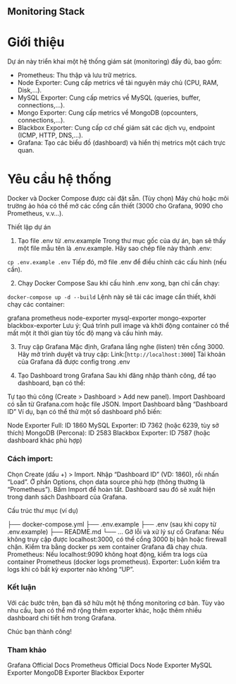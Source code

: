 ## Monitoring Stack
# Giới thiệu
Dự án này triển khai một hệ thống giám sát (monitoring) đầy đủ, bao gồm:

- Prometheus: Thu thập và lưu trữ metrics.
- Node Exporter: Cung cấp metrics về tài nguyên máy chủ (CPU, RAM, Disk,…).
- MySQL Exporter: Cung cấp metrics về MySQL (queries, buffer, connections,…).
- Mongo Exporter: Cung cấp metrics về MongoDB (opcounters, connections,…).
- Blackbox Exporter: Cung cấp cơ chế giám sát các dịch vụ, endpoint (ICMP, HTTP, DNS,…).
- Grafana: Tạo các biểu đồ (dashboard) và hiển thị metrics một cách trực quan.
# Yêu cầu hệ thống
Docker và Docker Compose được cài đặt sẵn.
(Tùy chọn) Máy chủ hoặc môi trường ảo hóa có thể mở các cổng cần thiết (3000 cho Grafana, 9090 cho Prometheus, v.v…).

Thiết lập dự án

1. Tạo file .env từ .env.example
Trong thư mục gốc của dự án, bạn sẽ thấy một file mẫu tên là .env.example. Hãy sao chép file này thành .env:

`cp .env.example .env`
Tiếp đó, mở file .env để điều chỉnh các cấu hình (nếu cần).

2. Chạy Docker Compose
Sau khi cấu hình .env xong, bạn chỉ cần chạy:

`docker-compose up -d --build`
Lệnh này sẽ tải các image cần thiết, khởi chạy các container:

grafana
prometheus
node-exporter
mysql-exporter
mongo-exporter
blackbox-exporter
Lưu ý: Quá trình pull image và khởi động container có thể mất một ít thời gian tùy tốc độ mạng và cấu hình máy.

3. Truy cập Grafana
Mặc định, Grafana lắng nghe (listen) trên cổng 3000.
Hãy mở trình duyệt và truy cập:
Link:[`http://localhost:3000`]
Tài khoản của Grafana đã được config trong .env

4. Tạo Dashboard trong Grafana
Sau khi đăng nhập thành công, để tạo dashboard, bạn có thể:

Tự tạo thủ công (Create > Dashboard > Add new panel).
Import Dashboard có sẵn từ Grafana.com hoặc file JSON.
Import Dashboard bằng “Dashboard ID”
Ví dụ, bạn có thể thử một số dashboard phổ biến:

Node Exporter Full: ID 1860
MySQL Exporter: ID 7362 (hoặc 6239, tùy sở thích)
MongoDB (Percona): ID 2583
Blackbox Exporter: ID 7587 (hoặc dashboard khác phù hợp)

### Cách import:

Chọn Create (dấu +) > Import.
Nhập “Dashboard ID” (VD: 1860), rồi nhấn “Load”.
Ở phần Options, chọn data source phù hợp (thông thường là “Prometheus”).
Bấm Import để hoàn tất.
Dashboard sau đó sẽ xuất hiện trong danh sách Dashboard của Grafana.

Cấu trúc thư mục (ví dụ)

├── docker-compose.yml
├── .env.example
├── .env (sau khi copy từ .env.example)
├── README.md
└── ...
Gỡ lỗi và xử lý sự cố
Grafana: Nếu không truy cập được localhost:3000, có thể cổng 3000 bị bận hoặc firewall chặn. Kiểm tra bằng docker ps xem container Grafana đã chạy chưa.
Prometheus: Nếu localhost:9090 không hoạt động, kiểm tra logs của container Prometheus (docker logs prometheus).
Exporter: Luôn kiểm tra logs khi có bất kỳ exporter nào không “UP”.

### Kết luận
Với các bước trên, bạn đã sở hữu một hệ thống monitoring cơ bản. Tùy vào nhu cầu, bạn có thể mở rộng thêm exporter khác, hoặc thêm nhiều dashboard chi tiết hơn trong Grafana.

Chúc bạn thành công!

### Tham khảo
Grafana Official Docs
Prometheus Official Docs
Node Exporter
MySQL Exporter
MongoDB Exporter
Blackbox Exporter